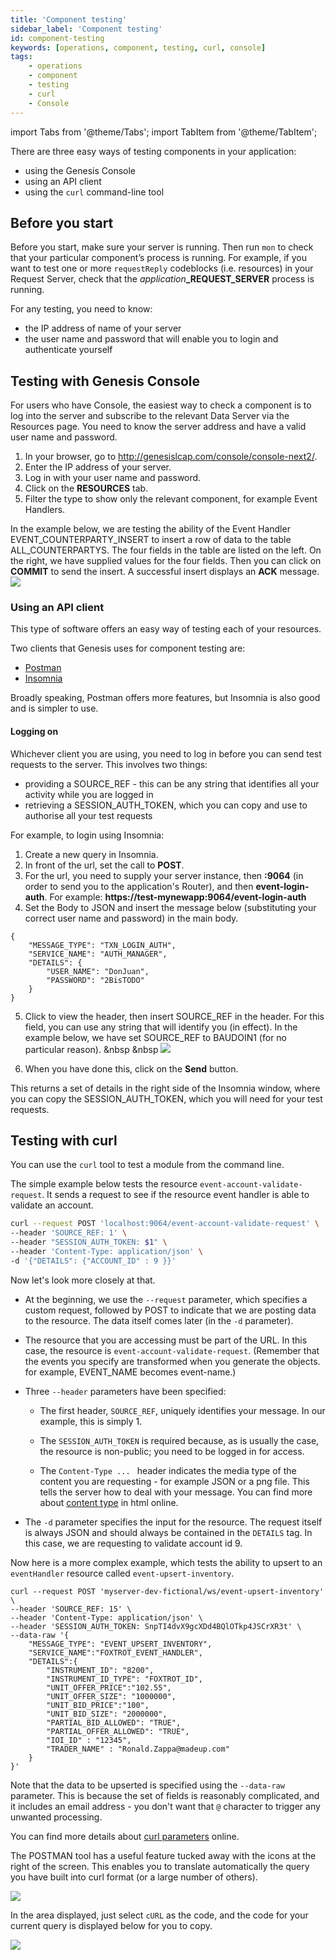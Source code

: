 ```yaml
---
title: 'Component testing'
sidebar_label: 'Component testing'
id: component-testing
keywords: [operations, component, testing, curl, console]
tags:
    - operations
    - component
    - testing
    - curl
    - Console
---
```


import Tabs from '@theme/Tabs';
import TabItem from '@theme/TabItem';

There are three easy ways of testing components in your application:

- using the Genesis Console
- using an API client
- using the `curl` command-line tool

## Before you start
Before you start, make sure your server is running. Then run `mon` to check that your particular component’s process is running. For example, if you want to test one or more `requestReply` codeblocks (i.e. resources) in your Request Server, check that the _application_**_REQUEST_SERVER** process is running.

For any testing, you need to know:
- the IP address of name of your server
- the user name and password that will enable you to login and authenticate yourself

## Testing with Genesis Console
For users who have Console, the easiest way to check a component is to log into the server and subscribe to the relevant Data Server via the Resources page. You need to know the server address and have a valid user name and password.

1. In your browser, go to http://genesislcap.com/console/console-next2/.
2. Enter the IP address of your server.
3. Log in with your user name and password.
4. Click on the **RESOURCES** tab.
5. Filter the type to show only the relevant component, for example Event Handlers.

In the example below, we are testing the ability of the Event Handler EVENT_COUNTERPARTY_INSERT to insert a row of data to the table ALL_COUNTERPARTYS. The four fields in the table are listed on the left. On the right, we have supplied values for the four fields. Then you can click on **COMMIT** to send the insert. A successful insert displays an **ACK** message.
![](/img/test-console-add-ctpty.png)

### Using an API client
This type of software offers an easy way of testing each of your resources.

Two clients that Genesis uses for component testing are:
- [Postman](https://www.postman.com/downloads/)
- [Insomnia](https://insomnia.rest/download)

Broadly speaking, Postman offers more features, but Insomnia is also good and is simpler to use.

#### Logging on 
Whichever client you are using, you need to log in before you can send test requests to the server. This involves two things:
- providing a SOURCE_REF - this can be any string that identifies all your activity while you are logged in
- retrieving a SESSION_AUTH_TOKEN, which you can copy and use to authorise all your test requests

For example, to login using Insomnia:
1. Create a new query in Insomnia.
2. In front of the url, set the call to **POST**.
3. For the url, you need to supply your server instance, then **:9064** (in order to send you to the application's Router), and then **event-login-auth**. For example:
**https://test-mynewapp:9064/event-login-auth**
4. Set the Body to JSON and insert the message below (substituting your correct user name and password) in the main body. 

```
{
    "MESSAGE_TYPE": "TXN_LOGIN_AUTH",
    "SERVICE_NAME": "AUTH_MANAGER",
    "DETAILS": {
        "USER_NAME": "DonJuan",
        "PASSWORD": "2BisTODO"
    }
}
```
5. Click to view the header, then insert SOURCE_REF in the header. For this field, you can use any string that will identify you (in effect). In the example below, we have set SOURCE_REF to BAUDOIN1 (for no particular reason).
&nbsp
&nbsp
![](/img/test-login-result.png)

6. When you have done this, click on the **Send** button.

This returns a set of details in the right side of the Insomnia window, where you can copy the SESSION_AUTH_TOKEN, which you will need for your test requests.

## Testing with curl

You can use the `curl` tool to test a module from the command line.

The simple example below tests the resource `event-account-validate-request`. It sends a request to see if the resource event handler is able to validate an account.

```bash
curl --request POST 'localhost:9064/event-account-validate-request' \
--header 'SOURCE_REF: 1' \
--header "SESSION_AUTH_TOKEN: $1" \
--header 'Content-Type: application/json' \
-d '{"DETAILS": {"ACCOUNT_ID" : 9 }}'
```
Now let's look more closely at that.

- At the beginning, we use the `--request` parameter, which specifies a custom request, followed by POST to indicate that we are posting data to the resource. The data itself comes later (in the `-d` parameter).

- The resource that you are accessing must be part of the URL. In this case, the resource is `event-account-validate-request`. (Remember that the events you specify are transformed when you generate the objects. for example, EVENT_NAME becomes event-name.)

- Three `--header` parameters have been specified:

    - The first header, `SOURCE_REF`,  uniquely identifies your message. In our example, this is simply 1.

    - The `SESSION_AUTH_TOKEN` is required because, as is usually the case, the resource is non-public; you need to be logged in for access.

    - The `Content-Type ... ` header indicates the media type of the content you are requesting - for example JSON or a png file. This tells the server how to deal with your message. You can find more about [content type](https://www.geeksforgeeks.org/http-headers-content-type/) in html online.

- The `-d` parameter specifies the input for the resource. The request itself is always JSON and should always be contained in the `DETAILS` tag. In this case, we are requesting to validate account id 9.

Now here is a more complex example, which tests the ability to upsert to an `eventHandler` resource called `event-upsert-inventory`.

```
curl --request POST 'myserver-dev-fictional/ws/event-upsert-inventory' \
--header 'SOURCE_REF: 15' \
--header 'Content-Type: application/json' \
--header 'SESSION_AUTH_TOKEN: SnpTI4dvX9gcXDd4BQlOTkp4JSCrXR3t' \
--data-raw '{
    "MESSAGE_TYPE": "EVENT_UPSERT_INVENTORY",
    "SERVICE_NAME":"FOXTROT_EVENT_HANDLER",
    "DETAILS":{
        "INSTRUMENT_ID": "8200",
        "INSTRUMENT_ID_TYPE": "FOXTROT_ID",
        "UNIT_OFFER_PRICE":"102.55",
        "UNIT_OFFER_SIZE": "1000000",
        "UNIT_BID_PRICE":"100",
        "UNIT_BID_SIZE": "2000000",
        "PARTIAL_BID_ALLOWED": "TRUE",
        "PARTIAL_OFFER_ALLOWED": "TRUE",
        "IOI_ID" : "12345",
        "TRADER_NAME" : "Ronald.Zappa@madeup.com"
    }
}'
```

Note that the data to be upserted is specified using the `--data-raw` parameter. This is because the set of fields is reasonably complicated, and it includes an email address - you don't want that `@` character to trigger any unwanted processing.

You can find more details about [curl parameters](https://curl.se/docs/manpage.html) online.

The POSTMAN tool has a useful feature tucked away with the icons at the right of the screen. This enables you to translate automatically the query you have built into curl format (or a large number of others).

![](/img/postman-code.png)

In the area displayed, just select `cURL` as the code, and the code for your current query is displayed below for you to copy.

![](/img/postman-curl-2.png)